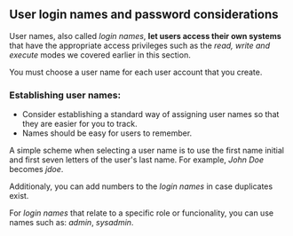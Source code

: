 ## User login names and password considerations

User names, also called _login names_, __let users access their own systems__ that have the appropriate access privileges such as the _read, write and execute_ modes we covered earlier in this section. 

You must choose a user name for each user account that you create.

### Establishing user names:

- Consider establishing a standard way of assigning user names so that they are easier for you to track. 
- Names should be easy for users to remember.

A simple scheme when selecting a user name is to use the first name initial and first seven letters of the user's last name.  For example, _John Doe_ becomes _jdoe_. 

Additionaly, you can add numbers to the _login names_ in case duplicates exist.

For _login names_ that relate to a specific role or funcionality, you can use names such as: _admin_, _sysadmin_.